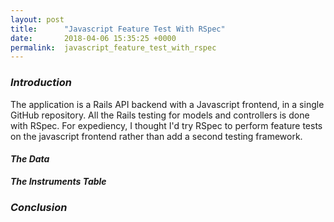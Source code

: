 ```yaml
---
layout: post
title:      "Javascript Feature Test With RSpec"
date:       2018-04-06 15:35:25 +0000
permalink:  javascript_feature_test_with_rspec
---
```



### *Introduction*
The application is a Rails API backend with a Javascript frontend, in a single GitHub repository.
All the Rails testing for models and controllers is done with RSpec.
For expediency, I thought I'd try RSpec to perform feature tests on the javascript frontend rather than add a second testing framework.
#### *The Data*
***The Instruments Table***
### ***Conclusion***

